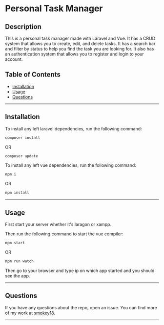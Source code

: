 # Personal Task Manager

## Description

This is a personal task manager made with Laravel and Vue. It has a CRUD system that allows you to create, edit, and delete tasks. It has a search bar and filter by status to help you find the task you are looking for. It also has an authentication system that allows you to register and login to your account.

## Table of Contents

-   [Installation](#installation)
-   [Usage](#usage)
-   [Questions](#questions)

---

## Installation

To install any left laravel dependencies, run the following command:

```txt
composer install
```

OR

```txt
composer update
```

To install any left vue dependencies, run the following command:

```txt
npm i
```

OR

```txt
npm install
```

---

## Usage

First start your server whether it's laragon or xampp.

Then run the following command to start the vue compiler:

```txt
npm start
```

OR

```txt
npm run watch
```

Then go to your browser and type ip on which app started and you should see the app.

---

## Questions

If you have any questions about the repo, open an issue.
You can find more of my work at [smokey18](https://github.com/smokey18).

---
